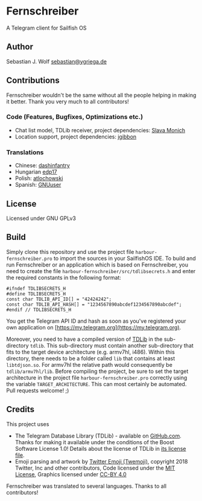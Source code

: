 # Fernschreiber
A Telegram client for Sailfish OS

## Author
Sebastian J. Wolf [sebastian@ygriega.de](mailto:sebastian@ygriega.de)

## Contributions

Fernschreiber wouldn't be the same without all the people helping in making it better. Thank you very much to all contributors!

### Code (Features, Bugfixes, Optimizations etc.)
- Chat list model, TDLib receiver, project dependencies: [Slava Monich](https://github.com/monich)
- Location support, project dependencies: [jgibbon](https://github.com/jgibbon)

### Translations
- Chinese: [dashinfantry](https://github.com/dashinfantry)
- Hungarian [edp17](https://github.com/edp17)
- Polish: [atlochowski](https://github.com/atlochowski)
- Spanish: [GNUuser](https://github.com/GNUuser)

## License
Licensed under GNU GPLv3

## Build
Simply clone this repository and use the project file `harbour-fernschreiber.pro` to import the sources in your SailfishOS IDE. To build and run Fernschreiber or an application which is based on Fernschreiber, you need to create the file `harbour-fernschreiber/src/tdlibsecrets.h` and enter the required constants in the following format:

```
#ifndef TDLIBSECRETS_H
#define TDLIBSECRETS_H
const char TDLIB_API_ID[] = "42424242";
const char TDLIB_API_HASH[] = "1234567890abcdef1234567890abcdef";
#endif // TDLIBSECRETS_H
```

You get the Telegram API ID and hash as soon as you've registered your own application on [https://my.telegram.org](https://my.telegram.org).

Moreover, you need to have a compiled version of [TDLib](https://github.com/tdlib/td) in the sub-directory `tdlib`. This sub-directory must contain another sub-directory that fits to the target device architecture (e.g. armv7hl, i486). Within this directory, there needs to be a folder called `lib` that contains at least `libtdjson.so`. For armv7hl the relative path would consequently be `tdlib/armv7hl/lib`. Before compiling the project, be sure to set the target architecture in the project file `harbour-fernschreiber.pro` correctly using the variable `TARGET_ARCHITECTURE`. This can most certainly be automated. Pull requests welcome! ;)

## Credits
This project uses
- The Telegram Database Library (TDLib) - available on [GitHub.com](https://github.com/tdlib/td). Thanks for making it available under the conditions of the Boost Software License 1.0! Details about the license of TDLib in [its license file](https://github.com/tdlib/td/blob/master/LICENSE_1_0.txt).
- Emoji parsing and artwork by [Twitter Emoji (Twemoji)](http://twitter.github.io/twemoji/), copyright 2018 Twitter, Inc and other contributors, Code licensed under the [MIT License](http://opensource.org/licenses/MIT), Graphics licensed under [CC-BY 4.0](https://creativecommons.org/licenses/by/4.0/)

Fernschreiber was translated to several languages. Thanks to all contributors!

